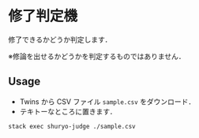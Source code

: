 # 修了判定機

修了できるかどうか判定します．

※修論を出せるかどうかを判定するものではありません．

## Usage

- Twins から CSV ファイル `sample.csv` をダウンロード．
- テキトーなところに置きます．

```
stack exec shuryo-judge ./sample.csv
```